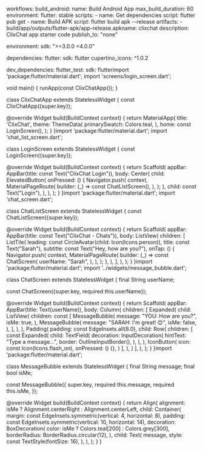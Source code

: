 workflows:
  build_android:
    name: Build Android App
    max_build_duration: 60
    environment:
      flutter: stable
    scripts:
      - name: Get dependencies
        script: flutter pub get
      - name: Build APK
        script: flutter build apk --release
    artifacts:
      - build/app/outputs/flutter-apk/app-release.apkname: clixchat
description: ClixChat app starter code
publish_to: "none"

environment:
  sdk: ">=3.0.0 <4.0.0"

dependencies:
  flutter:
    sdk: flutter
  cupertino_icons: ^1.0.2

dev_dependencies:
  flutter_test:
    sdk: flutterimport 'package:flutter/material.dart';
import 'screens/login_screen.dart';

void main() {
  runApp(const ClixChatApp());
}

class ClixChatApp extends StatelessWidget {
  const ClixChatApp({super.key});

  @override
  Widget build(BuildContext context) {
    return MaterialApp(
      title: 'ClixChat',
      theme: ThemeData(
        primarySwatch: Colors.teal,
      ),
      home: const LoginScreen(),
    );
  }
}import 'package:flutter/material.dart';
import 'chat_list_screen.dart';

class LoginScreen extends StatelessWidget {
  const LoginScreen({super.key});

  @override
  Widget build(BuildContext context) {
    return Scaffold(
      appBar: AppBar(title: const Text("ClixChat Login")),
      body: Center(
        child: ElevatedButton(
          onPressed: () {
            Navigator.push(
              context,
              MaterialPageRoute(
                builder: (_) => const ChatListScreen(),
              ),
            );
          },
          child: const Text("Login"),
        ),
      ),
    );
  }
}import 'package:flutter/material.dart';
import 'chat_screen.dart';

class ChatListScreen extends StatelessWidget {
  const ChatListScreen({super.key});

  @override
  Widget build(BuildContext context) {
    return Scaffold(
      appBar: AppBar(title: const Text("ClixChat - Chats")),
      body: ListView(
        children: [
          ListTile(
            leading: const CircleAvatar(child: Icon(Icons.person)),
            title: const Text("Sarah"),
            subtitle: const Text("Hey, how are you?"),
            onTap: () {
              Navigator.push(
                context,
                MaterialPageRoute(
                  builder: (_) => const ChatScreen(
                    userName: "Sarah",
                  ),
                ),
              );
            },
          ),
        ],
      ),
    );
  }
}import 'package:flutter/material.dart';
import '../widgets/message_bubble.dart';

class ChatScreen extends StatelessWidget {
  final String userName;

  const ChatScreen({super.key, required this.userName});

  @override
  Widget build(BuildContext context) {
    return Scaffold(
      appBar: AppBar(title: Text(userName)),
      body: Column(
        children: [
          Expanded(
            child: ListView(
              children: const [
                MessageBubble(
                  message: "YOU: How are you?",
                  isMe: true,
                ),
                MessageBubble(
                  message: "SARAH: I'm great! 😊",
                  isMe: false,
                ),
              ],
            ),
          ),
          Padding(
            padding: const EdgeInsets.all(8.0),
            child: Row(
              children: [
                const Expanded(
                  child: TextField(
                    decoration: InputDecoration(
                      hintText: "Type a message...",
                      border: OutlineInputBorder(),
                    ),
                  ),
                ),
                IconButton(
                  icon: const Icon(Icons.flash_on),
                  onPressed: () {},
                )
              ],
            ),
          )
        ],
      ),
    );
  }
}import 'package:flutter/material.dart';

class MessageBubble extends StatelessWidget {
  final String message;
  final bool isMe;

  const MessageBubble({
    super.key,
    required this.message,
    required this.isMe,
  });

  @override
  Widget build(BuildContext context) {
    return Align(
      alignment: isMe ? Alignment.centerRight : Alignment.centerLeft,
      child: Container(
        margin: const EdgeInsets.symmetric(vertical: 4, horizontal: 8),
        padding: const EdgeInsets.symmetric(vertical: 10, horizontal: 14),
        decoration: BoxDecoration(
          color: isMe ? Colors.teal[200] : Colors.grey[300],
          borderRadius: BorderRadius.circular(12),
        ),
        child: Text(
          message,
          style: const TextStyle(fontSize: 16),
        ),
      ),
    );
  }
}
